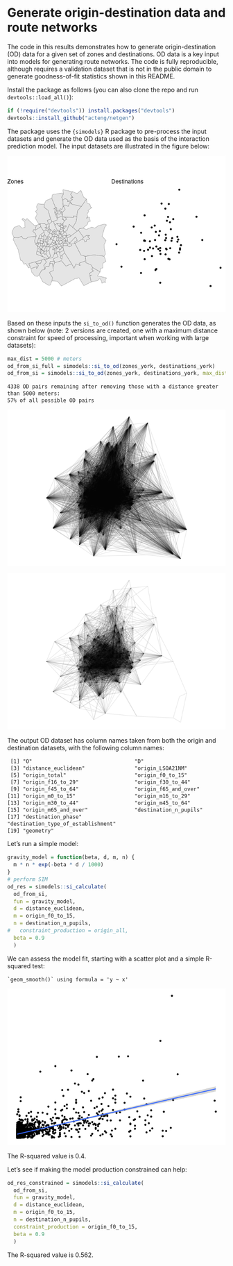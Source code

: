 # Generate origin-destination data and route networks


The code in this results demonstrates how to generate origin-destination
(OD) data for a given set of zones and destinations. OD data is a key
input into models for generating route networks. The code is fully
reproducible, although requires a validation dataset that is not in the
public domain to generate goodness-of-fit statistics shown in this
README.

Install the package as follows (you can also clone the repo and run
`devtools::load_all()`):

``` r
if (!require("devtools")) install.packages("devtools")
devtools::install_github("acteng/netgen")
```

The package uses the `{simodels}` R package to pre-process the input
datasets and generate the OD data used as the basis of the interaction
prediction model. The input datasets are illustrated in the figure
below:

![](README_files/figure-commonmark/inputs-1.png)

Based on these inputs the `si_to_od()` function generates the OD data,
as shown below (note: 2 versions are created, one with a maximum
distance constraint for speed of processing, important when working with
large datasets):

``` r
max_dist = 5000 # meters
od_from_si_full = simodels::si_to_od(zones_york, destinations_york)
od_from_si = simodels::si_to_od(zones_york, destinations_york, max_dist = max_dist)
```

    4338 OD pairs remaining after removing those with a distance greater than 5000 meters:
    57% of all possible OD pairs

![](README_files/figure-commonmark/plot-od-all-1.png)

![](README_files/figure-commonmark/plot-od-all-2.png)

The output OD dataset has column names taken from both the origin and
destination datasets, with the following column names:

     [1] "O"                                 "D"                                
     [3] "distance_euclidean"                "origin_LSOA21NM"                  
     [5] "origin_total"                      "origin_f0_to_15"                  
     [7] "origin_f16_to_29"                  "origin_f30_to_44"                 
     [9] "origin_f45_to_64"                  "origin_f65_and_over"              
    [11] "origin_m0_to_15"                   "origin_m16_to_29"                 
    [13] "origin_m30_to_44"                  "origin_m45_to_64"                 
    [15] "origin_m65_and_over"               "destination_n_pupils"             
    [17] "destination_phase"                 "destination_type_of_establishment"
    [19] "geometry"                         

Let’s run a simple model:

``` r
gravity_model = function(beta, d, m, n) {
  m * n * exp(-beta * d / 1000)
} 
# perform SIM
od_res = simodels::si_calculate(
  od_from_si,
  fun = gravity_model,
  d = distance_euclidean,
  m = origin_f0_to_15,
  n = destination_n_pupils,
#   constraint_production = origin_all,
  beta = 0.9
  )
```

We can assess the model fit, starting with a scatter plot and a simple
R-squared test:

    `geom_smooth()` using formula = 'y ~ x'

![](README_files/figure-commonmark/r-squared-1.png)

The R-squared value is 0.4.

Let’s see if making the model production constrained can help:

``` r
od_res_constrained = simodels::si_calculate(
  od_from_si,
  fun = gravity_model,
  d = distance_euclidean,
  m = origin_f0_to_15,
  n = destination_n_pupils,
  constraint_production = origin_f0_to_15,
  beta = 0.9
  )
```

The R-squared value is 0.562.
